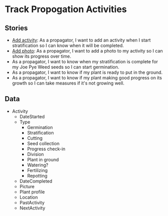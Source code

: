 # Track Propogation Activities

## Stories
- [Add activity](../../../../../emergence/projects/2#card-41211025): As a propagator, I want to add an activity when I start stratification so I can know when it will be completed.
- [Add photo](../../../../../emergence/projects/2#card-41211234): As a propagator, I want to add a photo to my activity so I can show its progress over time.
- As a propagator, I want to know when my stratification is complete for my Joe Pye Weed seeds so I can start germination.
- As a propagator, I want to know if my plant is ready to put in the ground.
- As a propagator, I want to know if my plant making good progress on its growth so I can take measures if it's not growing well.

## Data
- Activity
  - DateStarted
  - Type
    - Germination
    - Stratification
    - Cutting
    - Seed collection
    - Progress check-in
    - Division
    - Plant in ground
    - Watering?
    - Fertilizing
    - Repotting
  - DateCompleted
  - Picture
  - Plant profile
  - Location
  - PastActivity
  - NextActivity
